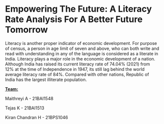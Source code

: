 # **Empowering The Future: A Literacy Rate Analysis For A Better Future Tomorrow**
Literacy is another proper indicator of economic development. For purpose of census, a person in age limit of seven and above, who can both write and read with understanding in any of the language is considered as a literate in India. Literacy plays a major role in the economic development of a nation. Although India has raised its current literacy rate of 74.04% (2021) from 12% at the time of Independence in 1947, its still lag behind the world average literacy rate of 84%. Compared with other nations, Republic of India has the largest illiterate population.

**<ins>Team:</ins>**

Maithreyi A - 21BAI1548

Tejas K - 21BAI1513

Kiran Chandran H - 21BPS1046
